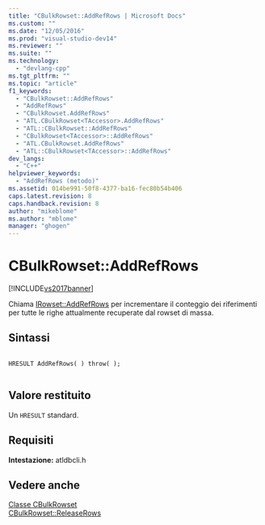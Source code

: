 ```yaml
---
title: "CBulkRowset::AddRefRows | Microsoft Docs"
ms.custom: ""
ms.date: "12/05/2016"
ms.prod: "visual-studio-dev14"
ms.reviewer: ""
ms.suite: ""
ms.technology: 
  - "devlang-cpp"
ms.tgt_pltfrm: ""
ms.topic: "article"
f1_keywords: 
  - "CBulkRowset::AddRefRows"
  - "AddRefRows"
  - "CBulkRowset.AddRefRows"
  - "ATL.CBulkRowset<TAccessor>.AddRefRows"
  - "ATL::CBulkRowset::AddRefRows"
  - "CBulkRowset<TAccessor>::AddRefRows"
  - "ATL.CBulkRowset.AddRefRows"
  - "ATL::CBulkRowset<TAccessor>::AddRefRows"
dev_langs: 
  - "C++"
helpviewer_keywords: 
  - "AddRefRows (metodo)"
ms.assetid: 014be991-50f8-4377-ba16-fec80b54b406
caps.latest.revision: 8
caps.handback.revision: 8
author: "mikeblome"
ms.author: "mblome"
manager: "ghogen"
---
```

# CBulkRowset::AddRefRows
[!INCLUDE[vs2017banner](../../assembler/inline/includes/vs2017banner.md)]

Chiama [IRowset::AddRefRows](https://msdn.microsoft.com/en-us/library/ms719619.aspx) per incrementare il conteggio dei riferimenti per tutte le righe attualmente recuperate dal rowset di massa.  
  
## Sintassi  
  
```  
  
HRESULT AddRefRows( ) throw( );  
  
```  
  
## Valore restituito  
 Un `HRESULT` standard.  
  
## Requisiti  
 **Intestazione:** atldbcli.h  
  
## Vedere anche  
 [Classe CBulkRowset](../../data/oledb/cbulkrowset-class.md)   
 [CBulkRowset::ReleaseRows](../../data/oledb/cbulkrowset-releaserows.md)